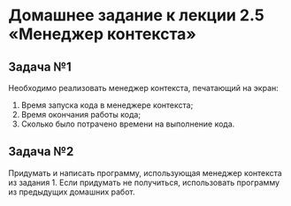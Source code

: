 # Домашнее задание к лекции 2.5 «Менеджер контекста»

## Задача №1
Необходимо реализовать менеджер контекста, печатающий на экран:
1. Время запуска кода в менеджере контекста;
2. Время окончания работы кода;
3. Сколько было потрачено времени на выполнение кода.

## Задача №2
Придумать и написать программу, использующая менеджер контекста из задания 1.
Если придумать не получиться, использовать программу из предыдущих домашних работ.
